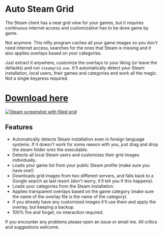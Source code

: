 Auto Steam Grid
===============


The Steam client has a neat grid view for your games, but it requires
continuous internet access and customization has to be done game by game.

Not anymore. This nifty program caches all your game images so you don't need
internet access, searches for the ones that Steam is missing and it also
applies overlays based on your categories.

Just extract it anywhere, customize the overlays to your liking (or leave the
defaults) and run `steamgrid.exe`. It'll automatically detect your Steam
installation, local users, their games and categories and work all the magic.
Not a single keypress required.

# [Download here](https://github.com/boppreh/steamgrid/releases/download/v1.0-alpha/steamgrid.zip)

[![Steam screenshot with filled grid](http://i.imgur.com/abnqZ6C.png)](https://github.com/boppreh/steamgrid/releases/download/v1.0-alpha/steamgrid.zip)


Features
--------

- Automatically detects Steam installation even in foreign language systems. If
  it doesn't work for some reason with you, just drag and drop the steam folder
  onto the executable.
- Detects all local Steam users and customizes their grid images individually.
- Loads your game list from your public Steam profile (make sure you have one!)
- Downloads grid images from two different servers, and falls back to a Google
  search as last resort (don't worry, it'll tell you if this happens).
- Loads your categories from the Steam installation.
- Applies transparent overlays based on the game category (make sure the name
  of the overlay file is the name of the category).
- If you already have any customized images it'll use them and apply the
  overlay, but keeping a backup.
- 100% fire and forget, no interaction required.

If you encounter any problems please open an issue or email me. All critics and
suggestions welcome.
